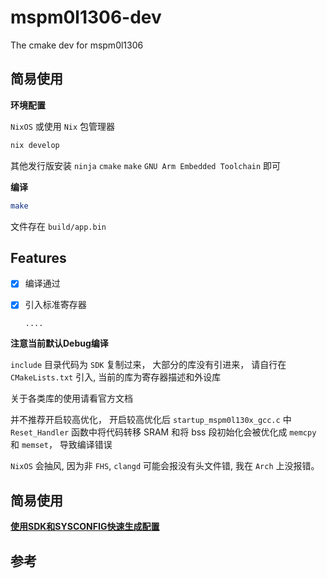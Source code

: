 # mspm0l1306-dev

The cmake dev for mspm0l1306

## 简易使用

**环境配置**

`NixOS` 或使用 `Nix` 包管理器

```Nix
nix develop
```

其他发行版安装 `ninja` `cmake` `make` `GNU Arm Embedded Toolchain` 即可

**编译**

```Bash
make
```

文件存在 `build/app.bin`

## Features

- [x] 编译通过
- [x] 引入标准寄存器

      ....

**注意当前默认Debug编译**

`include` 目录代码为 `SDK` 复制过来， 大部分的库没有引进来， 请自行在 `CMakeLists.txt` 引入, 当前的库为寄存器描述和外设库

关于各类库的使用请看官方文档

并不推荐开启较高优化， 开启较高优化后 `startup_mspm0l130x_gcc.c` 中 `Reset_Handler` 函数中将代码转移 SRAM 和将 bss 段初始化会被优化成 `memcpy` 和 `memset`， 导致编译错误

`NixOS` 会抽风, 因为非 `FHS`, `clangd` 可能会报没有头文件错, 我在 `Arch` 上没报错。

## 简易使用

[**使用SDK和SYSCONFIG快速生成配置**](https://github.com/luckycyang/notes/blob/main/mspm0l1306%20with%20sdk%26sysconfig.md)

## 参考
